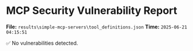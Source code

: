 # MCP Security Vulnerability Report
**File:** `results\simple-mcp-servers\tool_definitions.json`
**Time:** `2025-06-21 04:15:51`

✅ No vulnerabilities detected.